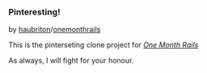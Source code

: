 ### Pinteresting!

by [haubriton](https://github.com/hautbrion)/[onemonthrails](https://github.com/onemonthrails)

This is the pinterseting clone project for
[*One Month Rails*](http://www.onemonthrails.com)

As always, I will fight for your honour.